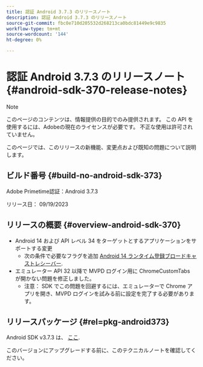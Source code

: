 ```yaml
---
title: 認証 Android 3.7.3 のリリースノート
description: 認証 Android 3.7.3 のリリースノート
source-git-commit: fbc0e710d205532d268213ca0bdc81449e9c9835
workflow-type: tm+mt
source-wordcount: '144'
ht-degree: 0%

---
```


# 認証 Android 3.7.3 のリリースノート {#android-sdk-370-release-notes}

>[!NOTE]
>
>このページのコンテンツは、情報提供の目的でのみ提供されます。 この API を使用するには、Adobeの現在のライセンスが必要です。 不正な使用は許可されていません。

このページでは、このリリースの新機能、変更点および既知の問題について説明します。

## ビルド番号 {#build-no-android-sdk-373}

Adobe Primetime認証：Android 3.7.3

リリース日： 09/19/2023



## リリースの概要 {#overview-android-sdk-370}

* Android 14 および API レベル 34 をターゲットとするアプリケーションをサポートする変更
   * 次の条件で必要なフラグを追加 [Android 14 ランタイム登録ブロードキャストレシーバー](https://developer.android.com/about/versions/14/behavior-changes-14#runtime-receivers-exported).
* エミュレーター API 32 以降で MVPD ログイン用に ChromeCustomTabs が開かない問題を修正しました。
   * 注意： SDK でこの問題を回避するには、エミュレーターで Chrome アプリを開き、MVPD ログインを試みる前に設定を完了する必要があります。


## リリースパッケージ {#rel=pkg-android373}

Android SDK v3.7.3 は、 [ここ](https://tve.zendesk.com/hc/en-us/articles/204963219-Android-Native-AccessEnabler-Library).

このバージョンにアップグレードする前に、このテクニカルノートを確認してください。